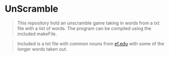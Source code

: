 # UnScramble
> This repository hold an unscramble game taking in words from a txt file with a list of words. The program can be compiled using the included makeFile.

>Included is a txt file with common nouns from [ef.edu](https://www.ef.edu/english-resources/english-vocabulary/top-50-nouns/) with some of the longer words taken out.

